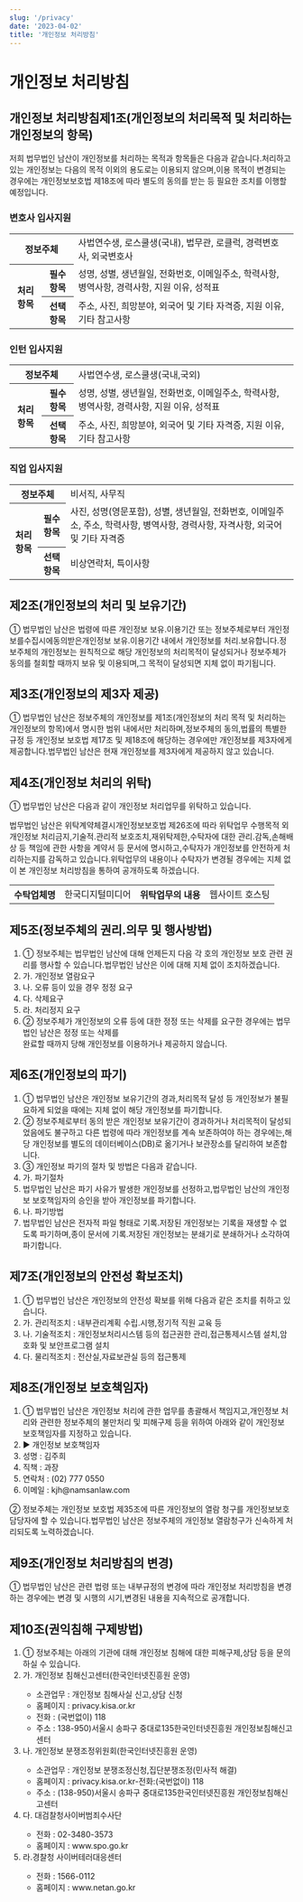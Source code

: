 ```yaml
---
slug: '/privacy'
date: '2023-04-02'
title: '개인정보 처리방침'
---
```


# 개인정보 처리방침

## 개인정보 처리방침제1조(개인정보의 처리목적 및 처리하는 개인정보의 항목)

저희 법무법인 남산이 개인정보를 처리하는 목적과 항목들은 다음과 같습니다.처리하고 있는 개인정보는 다음의 목적 이외의 용도로는 이용되지 않으며,이용 목적이 변경되는 경우에는 개인정보보호법 제18조에 따라 별도의 동의를 받는 등 필요한 조치를 이행할 예정입니다.

### 변호사 입사지원

<table>
  <tr>
    <th colspan="2">
      정보주체
    </th>
    <td colspan="2">
      사법연수생, 로스쿨생(국내), 법무관, 로클럭, 경력변호사, 외국변호사
    </td>
  </tr>
  <tr>
    <th rowspan="2">
      처리항목
    </th>
    <th>
      필수항목
    </th>
    <td>
      성명, 성별, 생년월일, 전화번호, 이메일주소, 학력사항, 병역사항, 경력사항, 지원 이유, 성적표
    </td>
  </tr>
  <tr>
    <th>
      선택항목
    </th>
    <td>
      주소, 사진, 희망분야, 외국어 및 기타 자격증, 지원 이유, 기타 참고사항
    </td>
  </tr>
</table>

### 인턴 입사지원

<table>
  <tr>
    <th colspan="2">
      정보주체
    </th>
    <td colspan="2">
      사법연수생, 로스쿨생(국내,국외)
    </td>
  </tr>
  <tr>
    <th rowspan="2">
      처리항목
    </th>
    <th>
      필수항목
    </th>
    <td>
      성명, 성별, 생년월일, 전화번호, 이메일주소, 학력사항, 병역사항, 경력사항, 지원 이유, 성적표
    </td>
  </tr>
  <tr>
    <th>
      선택항목
    </th>
    <td>
      주소, 사진, 희망분야, 외국어 및 기타 자격증, 지원 이유, 기타 참고사항
    </td>
  </tr>
</table>

### 직업 입사지원

<table>
  <tr>
    <th colspan="2">
      정보주체
    </th>
    <td colspan="2">
      비서직, 사무직
    </td>
  </tr>
  <tr>
    <th rowspan="2">
      처리항목
    </th>
    <th>
      필수항목
    </th>
    <td>
      사진, 성명(영문포함), 성별, 생년월일, 전화번호, 이메일주소, 주소, 학력사항, 병역사항, 경력사항, 자격사항, 외국어 및 기타 자격증
    </td>
  </tr>
  <tr>
    <th>
      선택항목
    </th>
    <td>
      비상연락처, 특이사항
    </td>
  </tr>
</table>

## 제2조(개인정보의 처리 및 보유기간)

① 법무법인 남산은 법령에 따른 개인정보 보유․이용기간 또는 정보주체로부터 개인정보를수집시에동의받은개인정보 보유․이용기간 내에서 개인정보를 처리․보유합니다.정보주체의 개인정보는 원칙적으로 해당 개인정보의 처리목적이 달성되거나 정보주체가 동의를 철회할 때까지 보유 및 이용되며,그 목적이 달성되면 지체 없이 파기됩니다.

## 제3조(개인정보의 제3자 제공)

① 법무법인 남산은 정보주체의 개인정보를 제1조(개인정보의 처리 목적 및 처리하는 개인정보의 항목)에서 명시한 범위 내에서만 처리하며,정보주체의 동의,법률의 특별한 규정 등 개인정보 보호법 제17조 및 제18조에 해당하는 경우에만 개인정보를 제3자에게 제공합니다.법무법인 남산은 현재 개인정보를 제3자에게 제공하지 않고 있습니다.

## 제4조(개인정보 처리의 위탁)

① 법무법인 남산은 다음과 같이 개인정보 처리업무를 위탁하고 있습니다.

법무법인 남산은 위탁계약체결시개인정보보호법 제26조에 따라 위탁업무 수행목적 외 개인정보 처리금지,기술적․관리적 보호조치,재위탁제한,수탁자에 대한 관리․감독,손해배상 등 책임에 관한 사항을 계약서 등 문서에 명시하고,수탁자가 개인정보를 안전하게 처리하는지를 감독하고 있습니다.위탁업무의 내용이나 수탁자가 변경될 경우에는 지체 없이 본 개인정보 처리방침을 통하여 공개하도록 하겠습니다.

<table class="type2">
  <tr>
    <th>
      수탁업체명
    </th>
    <td>
      한국디지털미디어
    </td>
    <th>
      위탁업무의 내용
    </th>
    <td>
      웹사이트 호스팅
    </td>
  </tr>
</table>

## 제5조(정보주체의 권리․의무 및 행사방법)

<ol>
<li>① 정보주체는 법무법인 남산에 대해 언제든지 다음 각 호의 개인정보 보호 관련 권리를 행사할 수 있습니다.법무법인 남산은 이에 대해 지체 없이 조치하겠습니다.</li>
<li>가. 개인정보 열람요구</li>
<li>나. 오류 등이 있을 경우 정정 요구</li>
<li>다. 삭제요구</li>
<li>라. 처리정지 요구</li>
<li>② 정보주체가 개인정보의 오류 등에 대한 정정 또는 삭제를 요구한 경우에는 법무법인 남산은 정정 또는 삭제를 </li>완료할 때까지 당해 개인정보를 이용하거나 제공하지 않습니다.
</ol>

## 제6조(개인정보의 파기)

<ol>
<li>① 법무법인 남산은 개인정보 보유기간의 경과,처리목적 달성 등 개인정보가 불필요하게 되었을 때에는 지체 없이 해당 개인정보를 파기합니다.</li>
<li>② 정보주체로부터 동의 받은 개인정보 보유기간이 경과하거나 처리목적이 달성되었음에도 불구하고 다른 법령에 따라 개인정보를 계속 보존하여야 하는 경우에는,해당 개인정보를 별도의 데이터베이스(DB)로 옮기거나 보관장소를 달리하여 보존합니다.</li>
<li>③ 개인정보 파기의 절차 및 방법은 다음과 같습니다.</li>
<li>가. 파기절차</li>
<li>법무법인 남산은 파기 사유가 발생한 개인정보를 선정하고,법무법인 남산의 개인정보 보호책임자의 승인을 받아 개인정보를 파기합니다.</li>
<li>나. 파기방법</li>
<li>법무법인 남산은 전자적 파일 형태로 기록․저장된 개인정보는 기록을 재생할 수 없도록 파기하며,종이 문서에 기록․저장된 개인정보는 분쇄기로 분쇄하거나 소각하여 파기합니다.</li>
</ol>

## 제7조(개인정보의 안전성 확보조치)

<ol>
  <li>① 법무법인 남산은 개인정보의 안전성 확보를 위해 다음과 같은 조치를 취하고 있습니다.</li>
  <li>가. 관리적조치 : 내부관리계획 수립․시행,정기적 직원 교육 등</li>
  <li>나. 기술적조치 : 개인정보처리시스템 등의 접근권한 관리,접근통제시스템 설치,암호화 및 보안프로그램 설치</li>
  <li>다. 물리적조치 : 전산실,자료보관실 등의 접근통제</li>
</ol>

## 제8조(개인정보 보호책임자)

<ol>
  <li>① 법무법인 남산은 개인정보 처리에 관한 업무를 총괄해서 책임지고,개인정보 처리와 관련한 정보주체의 불만처리 및 피해구제 등을 위하여 아래와 같이 개인정보 보호책임자를 지정하고 있습니다.</li>
  <li>▶ 개인정보 보호책임자</li>
  <li>성명 : 김주희</li>
  <li>직책 : 과장</li>
  <li>연락처 : (02) 777 0550</li>
  <li>이메일 : kjh@namsanlaw.com</li>
</ol>

② 정보주체는 개인정보 보호법 제35조에 따른 개인정보의 열람 청구를 개인정보보호 담당자에 할 수 있습니다.법무법인 남산은 정보주체의 개인정보 열람청구가 신속하게 처리되도록 노력하겠습니다.

## 제9조(개인정보 처리방침의 변경)

① 법무법인 남산은 관련 법령 또는 내부규정의 변경에 따라 개인정보 처리방침을 변경하는 경우에는 변경 및 시행의 시기,변경된 내용을 지속적으로 공개합니다.

## 제10조(권익침해 구제방법)

<ol >
  <li>① 정보주체는 아래의 기관에 대해 개인정보 침해에 대한 피해구제,상담 등을 문의하실 수 있습니다.</li>
  <li>가. 개인정보 침해신고센터(한국인터넷진흥원 운영)</li>
  <ul >
    <li>소관업무 : 개인정보 침해사실 신고,상담 신청</li>
    <li>홈페이지 : privacy.kisa.or.kr</li>
    <li>전화 : (국번없이) 118</li>
    <li>주소 : 138-950)서울시 송파구 중대로135한국인터넷진흥원 개인정보침해신고센터</li>
  </ul>
  <li>나. 개인정보 분쟁조정위원회(한국인터넷진흥원 운영)</li>
  <ul>
    <li>소관업무 : 개인정보 분쟁조정신청,집단분쟁조정(민사적 해결)</li>
    <li>홈페이지 : privacy.kisa.or.kr-전화:(국번없이) 118</li>
    <li>주소 : (138-950)서울시 송파구 중대로135한국인터넷진흥원 개인정보침해신고센터</li>
  </ul>
  <li>다. 대검찰청사이버범죄수사단</li>
  <ul>
    <li>전화 : 02-3480-3573</li>
    <li>홈페이지 : www.spo.go.kr</li>
  </ul>
  <li>라.경찰청 사이버테러대응센터</li>
  <ul>
    <li>전화 : 1566-0112</li>
    <li>홈페이지 : www.netan.go.kr</li>
  </ul>
</ol>
